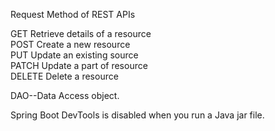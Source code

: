 Request Method of REST APIs<br>

GET     Retrieve details of a resource<br>
POST    Create a new resource<br>
PUT     Update an existing source<br>
PATCH   Update a part of resource<br>
DELETE  Delete a resource<br>



DAO--Data Access object.<br>

Spring Boot DevTools is disabled when you run a Java jar file.

